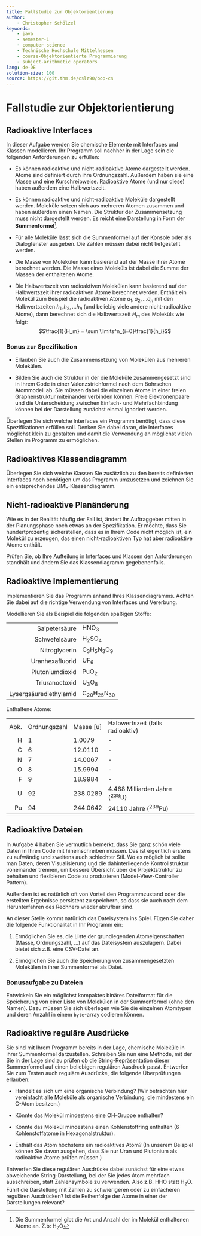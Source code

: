 ```yaml
---
title: Fallstudie zur Objektorientierung
author:
    - Christopher Schölzel
keywords:
    - java
    - semester-1
    - computer science
    - Technische Hochschule Mittelhessen
    - course-Objektorientierte Programmierung
    - subject-arithmetic operators
lang: de-DE
solution-size: 100
source: https://git.thm.de/cslz90/oop-cs
---
```


# Fallstudie zur Objektorientierung

## Radioaktive Interfaces

In dieser Aufgabe werden Sie chemische Elemente mit Interfaces und
Klassen modellieren. Ihr Programm soll nachher in der Lage sein die
folgenden Anforderungen zu erfüllen:

-   Es können radioaktive und nicht-radioaktive Atome dargestellt
    werden. Atome sind definiert durch ihre Ordnungszahl. Außerdem haben
    sie eine Masse und eine Kurschreibweise. Radioaktive Atome (und nur
    diese) haben außerdem eine Halbwertszeit.

-   Es können radioaktive und nicht-radioaktive Moleküle dargestellt
    werden. Moleküle setzen sich aus mehreren Atomen zusammen und haben
    außerdem einen Namen. Die Struktur der Zusammensetzung muss nicht
    dargestellt werden. Es reicht eine Darstellung in Form der
    **Summenformel**[^1].

-   Für alle Moleküle lässt sich die Summenformel auf der Konsole oder
    als Dialogfenster ausgeben. Die Zahlen müssen dabei nicht
    tiefgestellt werden.

-   Die Masse von Molekülen kann basierend auf der Masse ihrer Atome
    berechnet werden. Die Masse eines Moleküls ist dabei die Summe der
    Massen der enthaltenen Atome.

-   Die Halbwertszeit von radioaktiven Molekülen kann basierend auf der
    Halbwertszeit ihrer radioaktiven Atome berechnet werden. Enthält ein
    Molekül zum Beispiel die radioaktiven Atome $a_1, a_2, ... a_n$ mit
    den Halbwertszeiten $h_1, h_2, ... h_n$ (und beliebig viele andere
    nicht-radioaktive Atome), dann berechnet sich die Halbwertszeit
    $H_m$ des Moleküls wie folgt:
    $$\frac{1}{H_m} = \sum \limits^n_{i=0}\frac{1}{h_i}$$

### Bonus zur Spezifikation

-   Erlauben Sie auch die Zusammensetzung von Molekülen aus mehreren
    Molekülen.

-   Bilden Sie auch die Struktur in der die Moleküle zusammengesetzt
    sind in Ihrem Code in einer Valenzstrichformel nach dem Bohrschen
    Atommodell ab. Sie müssen dabei die einzelnen Atome in einer freien
    Graphenstruktur miteinander verbinden können. Freie Elektronenpaare
    und die Unterscheidung zwischen Einfach- und Mehrfachbindung können
    bei der Darstellung zunächst einmal ignoriert werden.

Überlegen Sie sich welche Interfaces ein Programm benötigt, dass diese
Spezifikationen erfüllen soll. Denken Sie dabei daran, die Interfaces
möglichst klein zu gestalten und damit die Verwendung an möglichst
vielen Stellen im Programm zu ermöglichen.

## Radioaktives Klassendiagramm

Überlegen Sie sich welche Klassen Sie zusätzlich zu den bereits
definierten Interfaces noch benötigen um das Programm umzusetzen und
zeichnen Sie ein entsprechendes UML-Klassendiagramm.

## Nicht-radioaktive Planänderung

Wie es in der Realität häufig der Fall ist, ändert Ihr Auftraggeber
mitten in der Planungsphase noch etwas an der Spezifikation. Er möchte,
dass Sie hundertprozentig sicherstellen, dass es in Ihrem Code nicht
möglich ist, ein Molekül zu erzeugen, das einen nicht-radioaktiven Typ
hat aber radioaktive Atome enthält.

Prüfen Sie, ob Ihre Aufteilung in Interfaces und Klassen den
Anforderungen standhält und ändern Sie das Klassendiagramm
gegebenenfalls.

## Radioaktive Implementierung

Implementieren Sie das Programm anhand Ihres Klassendiagramms. Achten
Sie dabei auf die richtige Verwendung von Interfaces und Vererbung.

Modellieren Sie als Beispiel die folgenden spaßigen Stoffe:

|                        |                                                      |
|-----------------------:|:-----------------------------------------------------|
|          Salpetersäure | HNO<sub>3</sub>                                      |
|          Schwefelsäure | H<sub>2</sub>SO<sub>4</sub>                          |
|          Nitroglycerin | C<sub>3</sub>H<sub>5</sub>N<sub>3</sub>O<sub>9</sub> |
|        Uranhexafluorid | UF<sub>6</sub>                                       |
|        Plutoniumdioxid | PuO<sub>2</sub>                                      |
|         Triuranoctoxid | U<sub>3</sub>O<sub>8</sub>                           |
| Lysergsäurediethylamid | C<sub>20</sub>H<sub>25</sub>N<sub>30</sub>           |

Enthaltene Atome:

|      |              |             |                                          |
|-----:|:-------------|:------------|:-----------------------------------------|
| Abk. | Ordnungszahl | Masse \[u\] | Halbwertszeit (falls radioaktiv)         |
|    H | 1            | 1.0079      | \-                                       |
|    C | 6            | 12.0110     | \-                                       |
|    N | 7            | 14.0067     | \-                                       |
|    O | 8            | 15.9994     | \-                                       |
|    F | 9            | 18.9984     | \-                                       |
|    U | 92           | 238.0289    | 4.468 Milliarden Jahre (<sup>238</sup>U) |
|   Pu | 94           | 244.0642    | 24110 Jahre (<sup>239</sup>Pu)           |

## Radioaktive Dateien

In Aufgabe 4 haben Sie vermutlich bemerkt, dass Sie ganz schön viele
Daten in Ihren Code mit hineinschreiben müssen. Das ist eigentlich
erstens zu aufwändig und zweitens auch schlechter Stil. Wo es möglich
ist sollte man Daten, deren Visualisierung und die dahinterliegende
Kontrollstruktur voneinander trennen, um bessere Übersicht über die
Projektstruktur zu behalten und flexibleren Code zu produzieren
(Model-View-Controller Pattern).

Außerdem ist es natürlich oft von Vorteil den Programmzustand oder die
erstellten Ergebnisse persistent zu speichern, so dass sie auch nach dem
Herunterfahren des Rechners wieder abrufbar sind.

An dieser Stelle kommt natürlich das Dateisystem ins Spiel. Fügen Sie
daher die folgende Funktionalität in Ihr Programm ein:

1.  Ermöglichen Sie es, die Liste der grundlegenden Atomeigenschaften
    (Masse, Ordnungszahl, \...) auf das Dateisystem auszulagern. Dabei
    bietet sich z.B. eine CSV-Datei an.

2.  Ermöglichen Sie auch die Speicherung von zusammengesetzten Molekülen
    in ihrer Summenformel als Datei.

### Bonusaufgabe zu Dateien

Entwickeln Sie ein möglichst kompaktes binäres Dateiformat für die
Speicherung von einer Liste von Molekülen in der Summenformel (ohne den
Namen). Dazu müssen Sie sich überlegen wie Sie die einzelnen Atomtypen
und deren Anzahl in einem `byte`-array codieren können.

## Radioaktive reguläre Ausdrücke

Sie sind mit Ihrem Programm bereits in der Lage, chemische Moleküle in
ihrer Summenformel darzustellen. Schreiben Sie nun eine Methode, mit der
Sie in der Lage sind zu prüfen ob die String-Repräsentation dieser
Summenformel auf einen beliebigen regulären Ausdruck passt. Entwerfen
Sie zum Testen auch reguläre Ausdrücke, die folgende Überprüfungen
erlauben:

-   Handelt es sich um eine organische Verbindung? (Wir betrachten hier
    vereinfacht alle Moleküle als organische Verbindung, die mindestens
    ein C-Atom besitzen.)

-   Könnte das Molekül mindestens eine OH-Gruppe enthalten?

-   Könnte das Molekül mindestens einen Kohlenstoffring enthalten (6
    Kohlenstoffatome in Hexagonalstruktur).

-   Enthält das Atom höchstens ein radioaktives Atom? (In unserem
    Beispiel können Sie davon ausgehen, dass Sie nur Uran und Plutonium
    als radioaktive Atome prüfen müssen.)

Entwerfen Sie diese regulären Ausdrücke dabei zunächst für eine etwas
abweichende String-Darstellung, bei der Sie jedes Atom mehrfach
ausschreiben, statt Zahlensymbole zu verwenden. Also z.B. HHO statt
$\text{H}_2\text{O}$. Führt die Darstellung mit Zahlen zu schwierigeren
oder zu einfacheren regulären Ausdrücken? Ist die Reihenfolge der Atome
in einer der Darstellungen relevant?

[^1]: Die Summenformel gibt die Art und Anzahl der im Molekül
    enthaltenen Atome an. Z.b: $\text{H}_2\text{O}$
